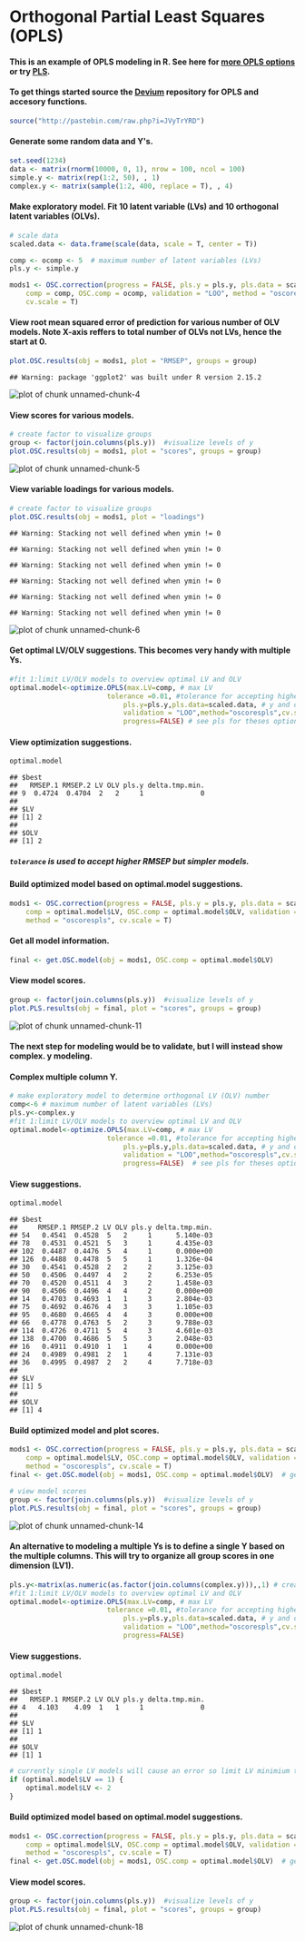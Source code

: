 Orthogonal Partial Least Squares (OPLS) 
========================================================

#### This is an example of OPLS modeling in R. See here for [more OPLS options](https://raw.github.com/dgrapov/devium/master/R/Devium%20PLS%20%20and%20OPLS.r) or try [PLS](http://cran.r-project.org/web/packages/pls/index.html).


#### To get things started source the [Devium](https://github.com/dgrapov/devium) repository for OPLS and accesory functions.
```r 
source("http://pastebin.com/raw.php?i=JVyTrYRD")
``` 


#### Generate some random data and Y's.

```r
set.seed(1234)
data <- matrix(rnorm(10000, 0, 1), nrow = 100, ncol = 100)
simple.y <- matrix(rep(1:2, 50), , 1)
complex.y <- matrix(sample(1:2, 400, replace = T), , 4)
```


#### Make exploratory model. Fit 10 latent variable (LVs) and 10 orthogonal latent variables (OLVs). 

```r
# scale data
scaled.data <- data.frame(scale(data, scale = T, center = T))

comp <- ocomp <- 5  # maximum number of latent variables (LVs)
pls.y <- simple.y

mods1 <- OSC.correction(progress = FALSE, pls.y = pls.y, pls.data = scaled.data, 
    comp = comp, OSC.comp = ocomp, validation = "LOO", method = "oscorespls", 
    cv.scale = T)
```



#### View root mean squared error of prediction for various number of OLV models. Note X-axis reffers to total number of OLVs not LVs, hence the start at 0.

```r
plot.OSC.results(obj = mods1, plot = "RMSEP", groups = group)
```

```
## Warning: package 'ggplot2' was built under R version 2.15.2
```

![plot of chunk unnamed-chunk-4](figure/unnamed-chunk-4.png) 


#### View scores for various models.

```r
# create factor to visualize groups
group <- factor(join.columns(pls.y))  #visualize levels of y
plot.OSC.results(obj = mods1, plot = "scores", groups = group)
```

![plot of chunk unnamed-chunk-5](figure/unnamed-chunk-5.png) 


#### View variable loadings for various models.

```r
# create factor to visualize groups
plot.OSC.results(obj = mods1, plot = "loadings")
```

```
## Warning: Stacking not well defined when ymin != 0
```

```
## Warning: Stacking not well defined when ymin != 0
```

```
## Warning: Stacking not well defined when ymin != 0
```

```
## Warning: Stacking not well defined when ymin != 0
```

```
## Warning: Stacking not well defined when ymin != 0
```

```
## Warning: Stacking not well defined when ymin != 0
```

![plot of chunk unnamed-chunk-6](figure/unnamed-chunk-6.png) 



#### Get optimal LV/OLV suggestions. This becomes very handy with multiple Ys.

```r
#fit 1:limit LV/OLV models to overview optimal LV and OLV
optimal.model<-optimize.OPLS(max.LV=comp, # max LV
  						tolerance =0.01, #tolerance for accepting higher error models but which are simpler
							pls.y=pls.y,pls.data=scaled.data, # y and data
							validation = "LOO",method="oscorespls",cv.scale=F,# see pls for theses options
							progress=FALSE) # see pls for theses options
```


#### View optimization suggestions.

```r
optimal.model
```

```
## $best
##   RMSEP.1 RMSEP.2 LV OLV pls.y delta.tmp.min.
## 9  0.4724  0.4704  2   2     1              0
## 
## $LV
## [1] 2
## 
## $OLV
## [1] 2
```

##### ```tolerance``` is used to accept higher RMSEP but simpler models.

#### Build optimized model based on optimal.model suggestions.

```r
mods1 <- OSC.correction(progress = FALSE, pls.y = pls.y, pls.data = scaled.data, 
    comp = optimal.model$LV, OSC.comp = optimal.model$OLV, validation = "LOO", 
    method = "oscorespls", cv.scale = T)
```


#### Get all model information.

```r
final <- get.OSC.model(obj = mods1, OSC.comp = optimal.model$OLV)
```



#### View model scores.

```r
group <- factor(join.columns(pls.y))  #visualize levels of y
plot.PLS.results(obj = final, plot = "scores", groups = group)
```

![plot of chunk unnamed-chunk-11](figure/unnamed-chunk-11.png) 


#### The next step for modeling would be to validate, but I will instead show complex. y modeling.

#### Complex multiple column Y.

```r
# make exploratory model to determine orthogonal LV (OLV) number 
comp<-6 # maximum number of latent variables (LVs)
pls.y<-complex.y
#fit 1:limit LV/OLV models to overview optimal LV and OLV
optimal.model<-optimize.OPLS(max.LV=comp, # max LV
  						tolerance =0.01, #tolerance for accepting higher error models but which are simpler
							pls.y=pls.y,pls.data=scaled.data, # y and data
							validation = "LOO",method="oscorespls",cv.scale=F,# see pls for theses options
							progress=FALSE)  # see pls for theses options
```


#### View suggestions.

```r
optimal.model
```

```
## $best
##     RMSEP.1 RMSEP.2 LV OLV pls.y delta.tmp.min.
## 54   0.4541  0.4528  5   2     1      5.140e-03
## 78   0.4531  0.4521  5   3     1      4.435e-03
## 102  0.4487  0.4476  5   4     1      0.000e+00
## 126  0.4488  0.4478  5   5     1      1.326e-04
## 30   0.4541  0.4528  2   2     2      3.125e-03
## 50   0.4506  0.4497  4   2     2      6.253e-05
## 70   0.4520  0.4511  4   3     2      1.458e-03
## 90   0.4506  0.4496  4   4     2      0.000e+00
## 14   0.4703  0.4693  1   1     3      2.804e-03
## 75   0.4692  0.4676  4   3     3      1.105e-03
## 95   0.4680  0.4665  4   4     3      0.000e+00
## 66   0.4778  0.4763  5   2     3      9.788e-03
## 114  0.4726  0.4711  5   4     3      4.601e-03
## 138  0.4700  0.4686  5   5     3      2.048e-03
## 16   0.4911  0.4910  1   1     4      0.000e+00
## 24   0.4989  0.4981  2   1     4      7.131e-03
## 36   0.4995  0.4987  2   2     4      7.718e-03
## 
## $LV
## [1] 5
## 
## $OLV
## [1] 4
```


#### Build optimized model and plot scores.

```r
mods1 <- OSC.correction(progress = FALSE, pls.y = pls.y, pls.data = scaled.data, 
    comp = optimal.model$LV, OSC.comp = optimal.model$OLV, validation = "LOO", 
    method = "oscorespls", cv.scale = T)
final <- get.OSC.model(obj = mods1, OSC.comp = optimal.model$OLV)  # get all model information

# view model scores
group <- factor(join.columns(pls.y))  #visualize levels of y
plot.PLS.results(obj = final, plot = "scores", groups = group)
```

![plot of chunk unnamed-chunk-14](figure/unnamed-chunk-14.png) 


#### An alternative to modeling a multiple Ys is to define a single Y based on the multiple columns. This will try to organize all group scores in one dimension (LV1).

```r
pls.y<-matrix(as.numeric(as.factor(join.columns(complex.y))),,1) # create numeric representation
#fit 1:limit LV/OLV models to overview optimal LV and OLV
optimal.model<-optimize.OPLS(max.LV=comp, # max LV
  						tolerance =0.01, #tolerance for accepting higher error models but which are simpler
							pls.y=pls.y,pls.data=scaled.data, # y and data
							validation = "LOO",method="oscorespls",cv.scale=F,# see pls for theses options
							progress=FALSE) 
```


#### View suggestions.

```r
optimal.model
```

```
## $best
##   RMSEP.1 RMSEP.2 LV OLV pls.y delta.tmp.min.
## 4   4.103    4.09  1   1     1              0
## 
## $LV
## [1] 1
## 
## $OLV
## [1] 1
```

```r
# currently single LV models will cause an error so limit LV minimium to 2
if (optimal.model$LV == 1) {
    optimal.model$LV <- 2
}
```

#### Build optimized model based on optimal.model suggestions.

```r
mods1 <- OSC.correction(progress = FALSE, pls.y = pls.y, pls.data = scaled.data, 
    comp = optimal.model$LV, OSC.comp = optimal.model$OLV, validation = "LOO", 
    method = "oscorespls", cv.scale = T)
final <- get.OSC.model(obj = mods1, OSC.comp = optimal.model$OLV)  # get all model information
```


#### View model scores.

```r
group <- factor(join.columns(pls.y))  #visualize levels of y
plot.PLS.results(obj = final, plot = "scores", groups = group)
```

![plot of chunk unnamed-chunk-18](figure/unnamed-chunk-18.png) 


